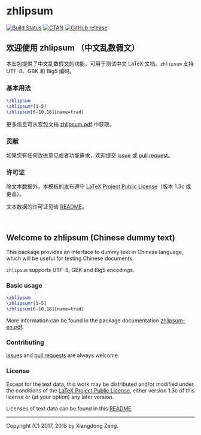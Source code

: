 # zhlipsum

[![Build Status](https://travis-ci.org/Stone-Zeng/zhlipsum.svg?branch=master)](https://travis-ci.org/Stone-Zeng/zhlipsum)
[![CTAN](https://img.shields.io/ctan/v/zhlipsum.svg)](https://www.ctan.org/pkg/zhlipsum)
[![GitHub release](https://img.shields.io/github/release/Stone-Zeng/zhlipsum/all.svg)](https://github.com/Stone-Zeng/zhlipsum/releases/latest)

## 欢迎使用 zhlipsum （中文乱数假文）

本宏包提供了中文乱数假文的功能，可用于测试中文 LaTeX 文档。`zhlipsum` 支持 UTF-8、GBK 和 Big5 编码。

### 基本用法

```tex
\zhlipsum
\zhlipsum*[1-5]
\zhlipsum[6-10,18][name=trad]
```

更多信息可从宏包文档 [zhlipsum.pdf](http://mirrors.ctan.org/macros/latex/contrib/zhlipsum/zhlipsum.pdf) 中获取。

### 贡献

如果您有任何改进意见或者功能需求，欢迎提交 [issue](https://github.com/Stone-Zeng/zhlipsum/issues) 或 [pull request](https://github.com/Stone-Zeng/zhlipsum/pulls)。

### 许可证

除文本数据外，本模板的发布遵守 [LaTeX Project Public License](http://www.latex-project.org/lppl.txt)（版本 1.3c 或更高）。

文本数据的许可证见该 [README](https://github.com/Stone-Zeng/zhlipsum/blob/master/data/README.md)。

<br>

## Welcome to zhlipsum (Chinese dummy text)

This package provides an interface to dummy text in Chinese language, which will be useful for testing Chinese documents.

`zhlipsum` supports UTF-8, GBK and Big5 encodings.

### Basic usage

```tex
\zhlipsum
\zhlipsum*[1-5]
\zhlipsum[6-10,18][name=trad]
```

More information can be found in the package documentation [zhlipsum-en.pdf](http://mirrors.ctan.org/macros/latex/contrib/zhlipsum/zhlipsum-en.pdf).

### Contributing

[Issues](https://github.com/Stone-Zeng/zhlipsum/issues) and [pull requests](https://github.com/Stone-Zeng/zhlipsum/pulls) are always welcome.

### License

Except for the text data, this work may be distributed and/or modified under the conditions of the [LaTeX Project Public License](http://www.latex-project.org/lppl.txt), either version 1.3c of this license or (at your option) any later version.

Licenses of text data can be found in this [README](https://github.com/Stone-Zeng/zhlipsum/blob/master/data/README.md).

-----

Copyright (C) 2017, 2018 by Xiangdong Zeng.
